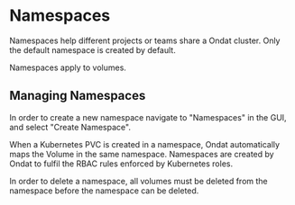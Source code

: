 # Namespaces

Namespaces help different projects or teams share a Ondat cluster. Only the
default namespace is created by default.

Namespaces apply to volumes.

## Managing Namespaces

In order to create a new namespace navigate to "Namespaces" in the GUI, and
select "Create Namespace".

When a Kubernetes PVC is created in a namespace, Ondat automatically maps
the Volume in the same namespace. Namespaces are created by Ondat to fulfil
the RBAC rules enforced by Kubernetes roles.

In order to delete a namespace, all volumes must be deleted from the namespace
before the namespace can be deleted.
